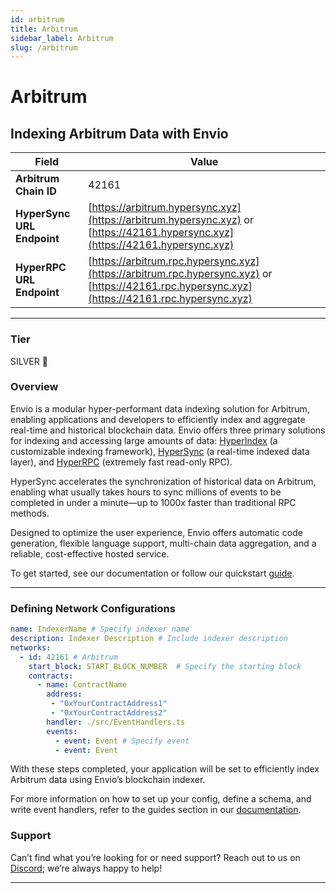 ```yaml
---
id: arbitrum
title: Arbitrum
sidebar_label: Arbitrum
slug: /arbitrum
---
```


# Arbitrum

## Indexing Arbitrum Data with Envio

| **Field**                     | **Value**                                                                                          |
|-------------------------------|----------------------------------------------------------------------------------------------------|
| **Arbitrum Chain ID**     | 42161                                                                                            |
| **HyperSync URL Endpoint**    | [https://arbitrum.hypersync.xyz](https://arbitrum.hypersync.xyz) or [https://42161.hypersync.xyz](https://42161.hypersync.xyz) |
| **HyperRPC URL Endpoint**     | [https://arbitrum.rpc.hypersync.xyz](https://arbitrum.rpc.hypersync.xyz) or [https://42161.rpc.hypersync.xyz](https://42161.rpc.hypersync.xyz) |

---

### Tier

SILVER 🥈

### Overview

Envio is a modular hyper-performant data indexing solution for Arbitrum, enabling applications and developers to efficiently index and aggregate real-time and historical blockchain data. Envio offers three primary solutions for indexing and accessing large amounts of data: [HyperIndex](/docs/HyperIndex/overview) (a customizable indexing framework), [HyperSync](/docs/HyperSync/overview) (a real-time indexed data layer), and [HyperRPC](/docs/HyperSync/overview-hyperrpc) (extremely fast read-only RPC).

HyperSync accelerates the synchronization of historical data on Arbitrum, enabling what usually takes hours to sync millions of events to be completed in under a minute—up to 1000x faster than traditional RPC methods.

Designed to optimize the user experience, Envio offers automatic code generation, flexible language support, multi-chain data aggregation, and a reliable, cost-effective hosted service.

To get started, see our documentation or follow our quickstart [guide](/docs/HyperIndex/contract-import).

---

### Defining Network Configurations

```yaml
name: IndexerName # Specify indexer name
description: Indexer Description # Include indexer description
networks:
  - id: 42161 # Arbitrum  
    start_block: START_BLOCK_NUMBER  # Specify the starting block
    contracts:
      - name: ContractName
        address:
         - "0xYourContractAddress1"
         - "0xYourContractAddress2"
        handler: ./src/EventHandlers.ts
        events:
          - event: Event # Specify event
          - event: Event
```

With these steps completed, your application will be set to efficiently index Arbitrum data using Envio’s blockchain indexer.

For more information on how to set up your config, define a schema, and write event handlers, refer to the guides section in our [documentation](/docs/HyperIndex/configuration-file).

### Support

Can’t find what you’re looking for or need support? Reach out to us on [Discord](https://discord.com/invite/Q9qt8gZ2fX); we’re always happy to help!

---
